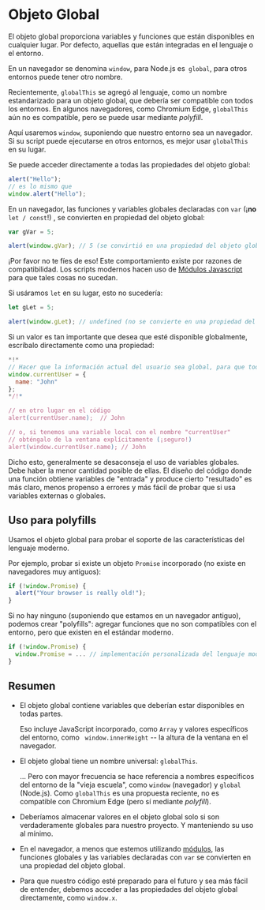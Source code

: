 
# Objeto Global

El objeto global proporciona variables y funciones que están disponibles en cualquier lugar. Por defecto, aquellas que están integradas en el lenguaje o el entorno.

En un navegador se denomina `window`, para Node.js es` global`, para otros entornos puede tener otro nombre.

Recientemente, `globalThis` se agregó al lenguaje, como un nombre estandarizado para un objeto global, que debería ser compatible con todos los entornos. En algunos navegadores, como Chromium Edge, `globalThis` aún no es compatible, pero se puede usar mediante *polyfill*.

Aquí usaremos `window`, suponiendo que nuestro entorno sea un navegador. Si su script puede ejecutarse en otros entornos, es mejor usar `globalThis` en su lugar.

Se puede acceder directamente a todas las propiedades del objeto global:

```js run
alert("Hello");
// es lo mismo que
window.alert("Hello");
```

En un navegador, las funciones y variables globales declaradas con `var` (¡**no**` let / const`!) , se convierten en propiedad del objeto global:

```js run untrusted refresh
var gVar = 5;

alert(window.gVar); // 5 (se convirtió en una propiedad del objeto global)
```

¡Por favor no te fíes de eso! Este comportamiento existe por razones de compatibilidad. Los scripts modernos hacen uso de [Módulos Javascript](info:modules) para que tales cosas no sucedan.

Si usáramos `let` en su lugar, esto no sucedería:

```js run untrusted refresh
let gLet = 5;

alert(window.gLet); // undefined (no se convierte en una propiedad del objeto global)
```

Si un valor es tan importante que desea que esté disponible globalmente, escríbalo directamente como una propiedad:

```js run
*!*
// Hacer que la información actual del usuario sea global, para que todos los scripts puedan acceder a ella
window.currentUser = {
  name: "John"
};
*/!*

// en otro lugar en el código
alert(currentUser.name);  // John

// o, si tenemos una variable local con el nombre "currentUser"
// obténgalo de la ventana explícitamente (¡seguro!)
alert(window.currentUser.name); // John
```

Dicho esto, generalmente se desaconseja el uso de variables globales. Debe haber la menor cantidad posible de ellas. El diseño del código donde una función obtiene variables de "entrada" y produce cierto "resultado" es más claro, menos propenso a errores y más fácil de probar que si usa variables externas o globales.

## Uso para polyfills

Usamos el objeto global para probar el soporte de las características del lenguaje moderno.

Por ejemplo, probar si existe un objeto `Promise` incorporado (no existe en navegadores muy antiguos):

```js run
if (!window.Promise) {
  alert("Your browser is really old!");
}
```

Si no hay ninguno (suponiendo que estamos en un navegador antiguo), podemos crear "polyfills": agregar funciones que no son compatibles con el entorno, pero que existen en el estándar moderno.

```js run
if (!window.Promise) {
  window.Promise = ... // implementación personalizada del lenguaje moderno
}
```

## Resumen

- El objeto global contiene variables que deberían estar disponibles en todas partes.

    Eso incluye JavaScript incorporado, como `Array` y valores específicos del entorno, como ` window.innerHeight` -- la altura de la ventana en el navegador.

- El objeto global tiene un nombre universal: `globalThis`.

    ... Pero con mayor frecuencia se hace referencia a nombres específicos del entorno de la "vieja escuela", como `window` (navegador) y `global` (Node.js). Como `globalThis` es una propuesta reciente, no es compatible con Chromium Edge (pero sí mediante *polyfill*).

- Deberíamos almacenar valores en el objeto global solo si son verdaderamente globales para nuestro proyecto. Y manteniendo  su uso al mínimo.
- En el navegador, a menos que estemos utilizando [módulos](info:modules), las funciones globales y las variables declaradas con `var` se convierten en una propiedad del objeto global.
- Para que nuestro código esté preparado para el futuro y sea más fácil de entender, debemos acceder a las propiedades del objeto global directamente, como `window.x`.
